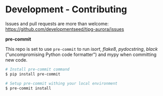 # Development - Contributing

Issues and pull requests are more than welcome: https://github.com/developmentseed/tipg-aurora/issues

**pre-commit**

This repo is set to use `pre-commit` to run *isort*, *flake8*, *pydocstring*, *black* ("uncompromising Python code formatter") and mypy when committing new code.

```bash
# Install pre-commit command
$ pip install pre-commit

# Setup pre-commit withing your local environment
$ pre-commit install
```
